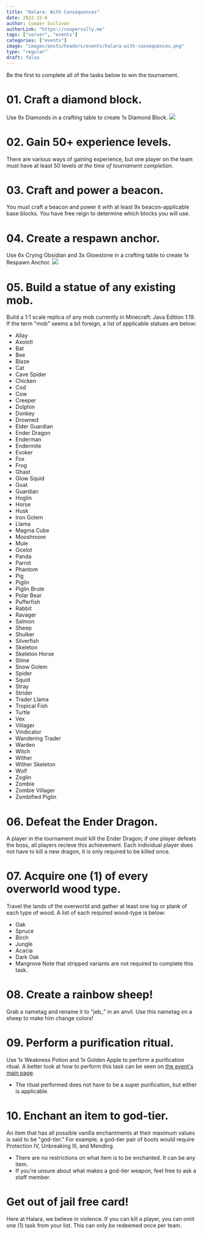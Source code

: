 ```yaml
---
title: "Halara: With Consequences"
date: 2022-15-6
author: Cooper Sullivan
authorLink: "https://coopersully.me"
tags: ["server", "events"]
categories: ["events"]
image: "images/posts/headers/events/halara-with-consequences.png"
type: "regular"
draft: false
---
```


Be the first to complete all of the tasks below to win the tournament.

# 01. Craft a diamond block.
Use 9x Diamonds in a crafting table to create 1x Diamond Block.
![](https://i.imgur.com/sE3Vb7w.png)

# 02. Gain 50+ experience levels.
There are various ways of gaining experience, but one player on the team must have at least 50 levels *at the time of tournament completion*.

# 03. Craft and power a beacon.
You must craft a beacon and power it with at least 9x beacon-applicable base blocks. You have free reign to determine which blocks you will use.

# 04. Create a respawn anchor.
Use 6x Crying Obsidian and 3x Glowstone in a crafting table to create 1x Respawn Anchor.
![](https://i.imgur.com/EtHZvy5.png)

# 05. Build a statue of any existing mob.
Build a 1:1 scale replica of any mob currently in Minecraft: Java Edition 1.19. If the term "mob" seems a bit foreign, a list of applicable statues are below:
* Allay
* Axolotl
* Bat
* Bee
* Blaze
* Cat
* Cave Spider
* Chicken
* Cod
* Cow
* Creeper
* Dolphin
* Donkey
* Drowned
* Elder Guardian
* Ender Dragon
* Enderman
* Endermite
* Evoker
* Fox
* Frog
* Ghast
* Glow Squid
* Goat
* Guardian
* Hoglin
* Horse
* Husk
* Iron Golem
* Llama
* Magma Cube
* Mooshroom
* Mule
* Ocelot
* Panda
* Parrot
* Phantom
* Pig
* Piglin
* Piglin Brute
* Polar Bear
* Pufferfish
* Rabbit
* Ravager
* Salmon
* Sheep
* Shulker
* Silverfish
* Skeleton
* Skeleton Horse
* Slime
* Snow Golem
* Spider
* Squid
* Stray
* Strider
* Trader Llama
* Tropical Fish
* Turtle
* Vex
* Villager
* Vindicator
* Wandering Trader
* Warden
* Witch
* Wither
* Wither Skeleton
* Wolf
* Zoglin
* Zombie
* Zombie Villager
* Zombified Piglin

# 06. Defeat the Ender Dragon.
A player in the tournament must kill the Ender Dragon; if one player defeats the boss, all players recieve this achievement.
Each individual player does not have to kill a new dragon, it is only required to be killed once.

# 07. Acquire one (1) of every overworld wood type.
Travel the lands of the overworld and gather at least one log or plank of each type of wood. A list of each required wood-type is below:
* Oak
* Spruce
* Birch
* Jungle
* Acacia
* Dark Oak
* Mangrove
Note that stripped variants are not required to complete this task.

# 08. Create a rainbow sheep!
Grab a nametag and rename it to "jeb_" in an anvil. Use this nametag on a sheep
to make him change colors!

# 09. Perform a purification ritual.
Use 1x Weakness Potion and 1x Golden Apple to perform a purification ritual. A better
look at how to perform this task can be seen on [the event's main page](https://mc.halara.net/blog/halara-with-consequences/).
* The ritual performed does not have to be a super purification, but either is applicable.

# 10. Enchant an item to god-tier.
An item that has all possible vanilla enchantments at their maximum values is said to be "god-tier." For example,
a god-tier pair of boots would require Protection IV, Unbreaking III, and Mending.
* There are no restrictions on what item is to be enchanted. It can be any item.
* If you're unsure about what makes a god-tier weapon, feel free to ask a staff member.

# Get out of jail free card!
Here at Halara, we believe in violence. If you can kill a player, you can omit one (1) task from your
list. This can only be redeemed once per team.